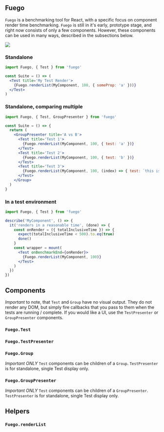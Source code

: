 ## Fuego

`Fuego` is a benchmarking tool for React, with a specific focus on component render time benchmarking. `Fuego` is still in it's early, prototype stage, and right now consists of only a few components. However, these components can be used in many ways, described in the subsections below.

<img src="https://d26dzxoao6i3hh.cloudfront.net/items/0J1I1N2F1I2e422s0431/Screen%20Recording%202017-08-13%20at%2003.37%20AM.gif?v=9f01c87e" />

### Standalone

```jsx
import Fuego, { Test } from 'fuego'

const Suite = () => (
  <Test title='My Test Render'>
    {Fuego.renderList(MyComponent, 100, { someProp: 'a' }))}
  </Test>
)
```

### Standalone, comparing multiple

```jsx
import Fuego, { Test, GroupPresenter } from 'fuego'

const Suite = () => {
  return (
    <GroupPresenter title='A vs B'>
      <Test title='Test 1'>
        {Fuego.renderList(MyComponent, 100, { test: 'a' })}
      </Test>
      <Test title='Test 2'>
        {Fuego.renderList(MyComponent, 100, { test: 'b' })}
      </Test>
      <Test title='Test 3'>
        {Fuego.renderList(MyComponent, 100, (index) => { test: `this is number ${index}` })}
      </Test>
    </Group>
  )
}
```

### In a test environment

```jsx
import Fuego, { Test } from 'fuego'

describe('MyComponent', () => {
  it('renders in a reasonable time', (done) => {
    const onRender = ({ totalInclusiveTime }) => {
      expect(totalInclusiveTime < 500).to.eq(true)
      done()
    }
    const wrapper = mount(
      <Test onBenchmarkEnd={onRender}>
        {Fuego.renderList(MyComponent, 100)}
      </Test>
    )
  })
})
```

## Components

*Important* to note, that `Test` and `Group` have no visual output. They do not render any DOM, but simply fire
callbacks that you pass to them when the tests are running / complete. If you would like a UI, use the `TestPresenter`
or `GroupPresenter` components.

### `Fuego.Test`

### `Fuego.TestPresenter`

### `Fuego.Group`

*Important* _ONLY_ `Test` components can be children of a `Group`. `TestPresenter` is for standalone, single Test display
only.

### `Fuego.GroupPresenter`

*Important* _ONLY_ `Test` components can be children of a `GroupPresenter`. `TestPresenter` is for standalone, single Test display
only.

## Helpers

### `Fuego.renderList`
